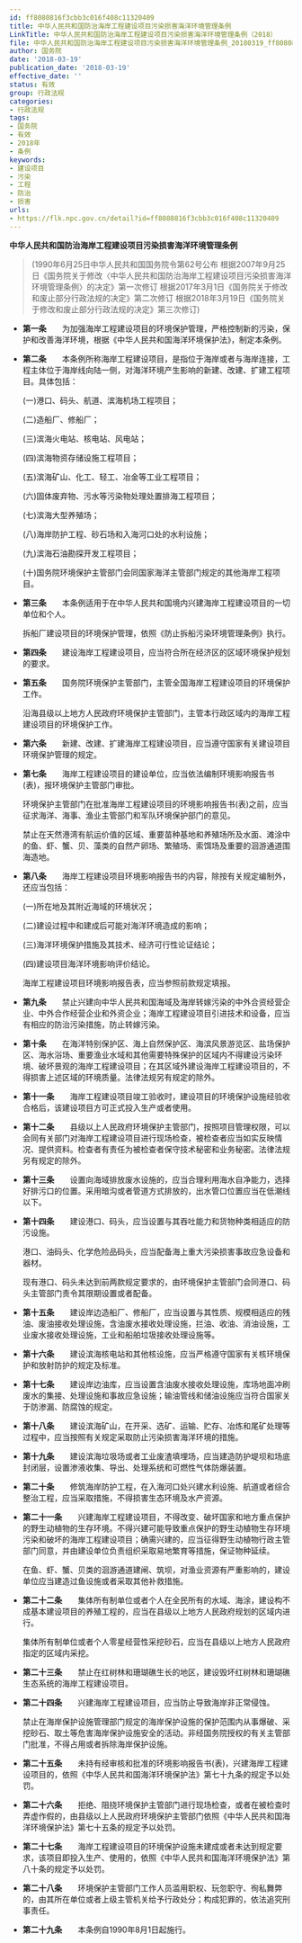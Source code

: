 ```yaml
---
id: ff8080816f3cbb3c016f408c11320409
title: 中华人民共和国防治海岸工程建设项目污染损害海洋环境管理条例
LinkTitle: 中华人民共和国防治海岸工程建设项目污染损害海洋环境管理条例（2018）
file: 中华人民共和国防治海岸工程建设项目污染损害海洋环境管理条例_20180319_ff8080816f3cbb3c016f408c11320409.docx
author: 国务院
date: '2018-03-19'
publication_date: '2018-03-19'
effective_date: ''
status: 有效
group: 行政法规
categories:
- 行政法规
tags:
- 国务院
- 有效
- 2018年
- 条例
keywords:
- 建设项目
- 污染
- 工程
- 防治
- 损害
urls:
- https://flk.npc.gov.cn/detail?id=ff8080816f3cbb3c016f408c11320409
---
```


**中华人民共和国防治海岸工程建设项目污染损害海洋环境管理条例**

> (1990年6月25日中华人民共和国国务院令第62号公布 根据2007年9月25日《国务院关于修改〈中华人民共和国防治海岸工程建设项目污染损害海洋环境管理条例〉的决定》第一次修订 根据2017年3月1日《国务院关于修改和废止部分行政法规的决定》第二次修订 根据2018年3月19日《国务院关于修改和废止部分行政法规的决定》第三次修订)

- **第一条**　　为加强海岸工程建设项目的环境保护管理，严格控制新的污染，保护和改善海洋环境，根据《中华人民共和国海洋环境保护法》，制定本条例。

- **第二条**　　本条例所称海岸工程建设项目，是指位于海岸或者与海岸连接，工程主体位于海岸线向陆一侧，对海洋环境产生影响的新建、改建、扩建工程项目。具体包括：

  (一)港口、码头、航道、滨海机场工程项目；

  (二)造船厂、修船厂；

  (三)滨海火电站、核电站、风电站；

  (四)滨海物资存储设施工程项目；

  (五)滨海矿山、化工、轻工、冶金等工业工程项目；

  (六)固体废弃物、污水等污染物处理处置排海工程项目；

  (七)滨海大型养殖场；

  (八)海岸防护工程、砂石场和入海河口处的水利设施；

  (九)滨海石油勘探开发工程项目；

  (十)国务院环境保护主管部门会同国家海洋主管部门规定的其他海岸工程项目。

- **第三条**　　本条例适用于在中华人民共和国境内兴建海岸工程建设项目的一切单位和个人。

  拆船厂建设项目的环境保护管理，依照《防止拆船污染环境管理条例》执行。

- **第四条**　　建设海岸工程建设项目，应当符合所在经济区的区域环境保护规划的要求。

- **第五条**　　国务院环境保护主管部门，主管全国海岸工程建设项目的环境保护工作。

  沿海县级以上地方人民政府环境保护主管部门，主管本行政区域内的海岸工程建设项目的环境保护工作。

- **第六条**　　新建、改建、扩建海岸工程建设项目，应当遵守国家有关建设项目环境保护管理的规定。

- **第七条**　　海岸工程建设项目的建设单位，应当依法编制环境影响报告书(表)，报环境保护主管部门审批。

  环境保护主管部门在批准海岸工程建设项目的环境影响报告书(表)之前，应当征求海洋、海事、渔业主管部门和军队环境保护部门的意见。

  禁止在天然港湾有航运价值的区域、重要苗种基地和养殖场所及水面、滩涂中的鱼、虾、蟹、贝、藻类的自然产卵场、繁殖场、索饵场及重要的洄游通道围海造地。

- **第八条**　　海岸工程建设项目环境影响报告书的内容，除按有关规定编制外，还应当包括：

  (一)所在地及其附近海域的环境状况；

  (二)建设过程中和建成后可能对海洋环境造成的影响；

  (三)海洋环境保护措施及其技术、经济可行性论证结论；

  (四)建设项目海洋环境影响评价结论。

  海岸工程建设项目环境影响报告表，应当参照前款规定填报。

- **第九条**　　禁止兴建向中华人民共和国海域及海岸转嫁污染的中外合资经营企业、中外合作经营企业和外资企业；海岸工程建设项目引进技术和设备，应当有相应的防治污染措施，防止转嫁污染。

- **第十条**　　在海洋特别保护区、海上自然保护区、海滨风景游览区、盐场保护区、海水浴场、重要渔业水域和其他需要特殊保护的区域内不得建设污染环境、破坏景观的海岸工程建设项目；在其区域外建设海岸工程建设项目的，不得损害上述区域的环境质量。法律法规另有规定的除外。

- **第十一条**　　海岸工程建设项目竣工验收时，建设项目的环境保护设施经验收合格后，该建设项目方可正式投入生产或者使用。

- **第十二条**　　县级以上人民政府环境保护主管部门，按照项目管理权限，可以会同有关部门对海岸工程建设项目进行现场检查，被检查者应当如实反映情况、提供资料。检查者有责任为被检查者保守技术秘密和业务秘密。法律法规另有规定的除外。

- **第十三条**　　设置向海域排放废水设施的，应当合理利用海水自净能力，选择好排污口的位置。采用暗沟或者管道方式排放的，出水管口位置应当在低潮线以下。

- **第十四条**　　建设港口、码头，应当设置与其吞吐能力和货物种类相适应的防污设施。

  港口、油码头、化学危险品码头，应当配备海上重大污染损害事故应急设备和器材。

  现有港口、码头未达到前两款规定要求的，由环境保护主管部门会同港口、码头主管部门责令其限期设置或者配备。

- **第十五条**　　建设岸边造船厂、修船厂，应当设置与其性质、规模相适应的残油、废油接收处理设施，含油废水接收处理设施，拦油、收油、消油设施，工业废水接收处理设施，工业和船舶垃圾接收处理设施等。

- **第十六条**　　建设滨海核电站和其他核设施，应当严格遵守国家有关核环境保护和放射防护的规定及标准。

- **第十七条**　　建设岸边油库，应当设置含油废水接收处理设施，库场地面冲刷废水的集接、处理设施和事故应急设施；输油管线和储油设施应当符合国家关于防渗漏、防腐蚀的规定。

- **第十八条**　　建设滨海矿山，在开采、选矿、运输、贮存、冶炼和尾矿处理等过程中，应当按照有关规定采取防止污染损害海洋环境的措施。

- **第十九条**　　建设滨海垃圾场或者工业废渣填埋场，应当建造防护堤坝和场底封闭层，设置渗液收集、导出、处理系统和可燃性气体防爆装置。

- **第二十条**　　修筑海岸防护工程，在入海河口处兴建水利设施、航道或者综合整治工程，应当采取措施，不得损害生态环境及水产资源。

- **第二十一条**　　兴建海岸工程建设项目，不得改变、破坏国家和地方重点保护的野生动植物的生存环境。不得兴建可能导致重点保护的野生动植物生存环境污染和破坏的海岸工程建设项目；确需兴建的，应当征得野生动植物行政主管部门同意，并由建设单位负责组织采取易地繁育等措施，保证物种延续。

  在鱼、虾、蟹、贝类的洄游通道建闸、筑坝，对渔业资源有严重影响的，建设单位应当建造过鱼设施或者采取其他补救措施。

- **第二十二条**　　集体所有制单位或者个人在全民所有的水域、海涂，建设构不成基本建设项目的养殖工程的，应当在县级以上地方人民政府规划的区域内进行。

  集体所有制单位或者个人零星经营性采挖砂石，应当在县级以上地方人民政府指定的区域内采挖。

- **第二十三条**　　禁止在红树林和珊瑚礁生长的地区，建设毁坏红树林和珊瑚礁生态系统的海岸工程建设项目。

- **第二十四条**　　兴建海岸工程建设项目，应当防止导致海岸非正常侵蚀。

  禁止在海岸保护设施管理部门规定的海岸保护设施的保护范围内从事爆破、采挖砂石、取土等危害海岸保护设施安全的活动。非经国务院授权的有关主管部门批准，不得占用或者拆除海岸保护设施。

- **第二十五条**　　未持有经审核和批准的环境影响报告书(表)，兴建海岸工程建设项目的，依照《中华人民共和国海洋环境保护法》第七十九条的规定予以处罚。

- **第二十六条**　　拒绝、阻挠环境保护主管部门进行现场检查，或者在被检查时弄虚作假的，由县级以上人民政府环境保护主管部门依照《中华人民共和国海洋环境保护法》第七十五条的规定予以处罚。

- **第二十七条**　　海岸工程建设项目的环境保护设施未建成或者未达到规定要求，该项目即投入生产、使用的，依照《中华人民共和国海洋环境保护法》第八十条的规定予以处罚。

- **第二十八条**　　环境保护主管部门工作人员滥用职权、玩忽职守、徇私舞弊的，由其所在单位或者上级主管机关给予行政处分；构成犯罪的，依法追究刑事责任。

- **第二十九条**　　本条例自1990年8月1日起施行。
